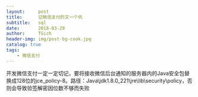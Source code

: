 ```yaml
---
layout:     post
title:      记微信支付的又一个坑
subtitle:   sql
date:       2018-03-29
author:     TGich
header-img: img/post-bg-cook.jpg
catalog: true
tags:
    - 微信支付
---
```


开发微信支付一定一定切记，要将接收微信后台通知的服务器内的Java安全包替换成128位的jce_policy-8。路径：Java\jdk1.8.0_221\jre\lib\security\policy，否则会导致验签解密因位数不够而失败
